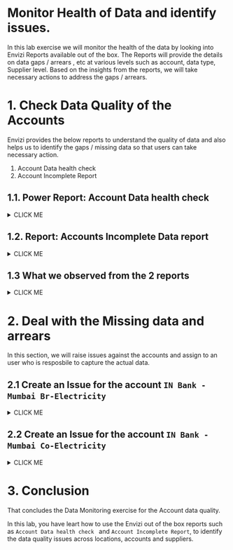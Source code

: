
# Monitor Health of Data and identify issues.

In this lab exercise we will monitor the health of the data by looking into Envizi Reports available out of the box. The Reports will provide the details on data gaps / arrears , etc at various levels such as  account, data type, Supplier level.  Based on the insights from the reports, we will take necessary actions to address the gaps / arrears.


# 1. Check Data Quality of the Accounts

Envizi provides the below reports to understand the quality of data and also helps us to identify the gaps / missing data so that users can take necessary action. 

1. Account Data health check 
2. Account Incomplete Report

## 1.1. Power Report: Account Data health check

<details><summary>CLICK ME</summary>

Account Data health check is a power report which helps us to analyze health of data loaded into the accounts in Envizi. By looking into the report, the data capture team can understand what % of accounts have the data captured in last 4 months and what is the % of accounts for which data need to be catpured. 

In this section we will go through these reports and get the insights on the data which we have so far loaded into accounts for our organization. 

### 1.1.1 Report Home

#### Open Account Data health Check report

1. In the Global Search ->  Choose `Reports` from the drop-down and enter `health` in the text box to search for the report. 

<img src="images/Account-Data-health-check-report-search.png">


2. Click on the `Account Data health Check` PowerReport from the results.

<img src="images/Account-Data-health-check-report-reports.png">


3. View the  report opened in new browser tab, which provides Account health details across overall organization

<img src="images/Account-Data-health-check-home.png">   


#### Apply Filter for Group Level 1

4. Click `Group Filter` on right-hand corner and select your group in `Group Level 1` ( Ex: `IN Bank`) and close

Now, the page shows `Data Activity` and `Data Gaps` related to the group which you have selected. 

As per the screenshot , 87% of the accounts have the data captured in last 4 months. 

<img src="images/Account-Data-health-check-Group.png"> 

### 1.1.2 Data Activity - Current

#### Current Home

5. Click on `View` under `Data Activity - Current` in the above screen to view more details

This page  displays the information by category wise (electricity, fugitive gases, ) and also by Supplier-wise. 

As per the screenshot, there are 27 Accounts for which the data is loaded in last 4 months. 

<img src="images/Account-Data-health-check-Current.png"> 

#### Account Information

6. Click on `Account Information` in the above screen to view those accounts

Notice the `Last Date of Data` column, which indicates when the data is last captured in this account (in last 4 months)

<img src="images/Account-Data-health-check-Current-Account.png"> 


### 1.1.3 Data Activity - Arrears

7. Go back to home page of `Account Data Health Check` report 

8. Click on `View` under `Arrears` to look at the Accounts for which data is `NOT` captured in `last 4 months`.

<img src="images/Account-Data-health-check-Group-arrears.png"> 

#### Arrears Home

9. There are few accounts for which the data is not captured in last 4 months. Click on the `Account Information` to view those accounts

<img src="images/Account-Data-health-check-Arrears.png"> 

#### Account Information

Looking at the `Last Date of Data` column (eg: June 30, 2023) , the data capture team can identify that they need to capture the latest data into these accounts and work on it further.  For example, at the time of this report (refer screenhot - Last updated on 09/12/2023 03:07 AM),  its been more than 4 months  that the data is not captured into these accounts, hence identified as arrears.  

<img src="images/Account-Data-health-check-Arrears-Account.png"> 

### 1.1.4 Data Gaps

10. Lets go back to `Home` page and look at the `Data Gaps`. The bar graphs under `Data Gaps` section shows that from July 2023 there is lot of accured data, which  means the 
system has estimate the data based on previously available data because the accounts are not loaded. 


<img src="images/Account-Data-health-check-home-gaps-view.png"> 

#### Data Gaps Home

11. Click on `View` in the above screen to see more details


By default, the page opens with `last 12 months` data based on the `consumption` for `all the categories` by `Supplier`.

12. Unselect `Select All` and select only `Electricity` , 

<img src="images/Account-Data-health-check-DataGaps-1.png"> 

This gives you more details insights on how much data is loaded, how much is estimate and accrued for this data type. 

From the screenshot you can observe the following
- more than `25%` of electricity data is missed to capture
- however `5 to 6%` of data is estimated data

You can also see the `Date Gaps by Supplier` chart, where you can see that from `which suppliers` the data is missing regularly.  

<img src="images/Account-Data-health-check-DataGaps-ele.png"> 


#### Data Gaps by Supplier

13. Click on `BEST` from  `Data Gaps By Supplier` in the above screen to Drill-down on Supplier to get more insights. 

Observe the following.
- Only `55% of data captured is actual data` from Supplier `BEST` and the rest is `MISSING`. 
- Around `38% of data is accrued` 
- Around `6% of data is estimated`

So this is not good sign for data accuracy and quality. Hence there is a need to check with supplier why this data is missing to submit. 

<img src="images/Account-Data-health-check-DataGaps-ele-best.png"> 


#### Data Gaps by Supplier in detail

14. Click on `Drill through to BEST details` in the above screen to see the more detailed view

This screen shows location wise data capture from the Supplier. You can see the below 2 locations.
- IN Bank - Mumbai Br
- IN Bank - Mumbai Co


<img src="images/Account-Data-health-check-DataGaps-ele-best-locs.png"> 

#### Data Gaps by Supplier in detail - Mumbai Br

15. Select `IN Bank - Mumbai Br` in the above screen.

- As you see in screenshot, `40% of data is missing` for this location. 
- Look at `Month by Month` chart, there is `NO` data supplied for this location from `July 2023` by this Supplier. 
- This is important insight which `needs attention` and required to be notified to concern location / business unit teams to address the issue. 

<img src="images/Account-Data-health-check-DataGaps-ele-best-locs-Br.png">

#### Data Gaps by Supplier in detail - Mumbai Co

17. Similarly, Click on   `IN Bank - Mumbai Co` in the above screen and get insights for this location. 

<img src="images/Account-Data-health-check-DataGaps-ele-best-locs-Co.png"> 

#### Data Gaps by Supplier in detail - View Accounts

18. Click on `View Accounts` on the above screen to view account-wise details. 

From screenshot , we can see that account `IN Bank - Mumbai Co-Electricity` has lot of  `Estimated` . For data accurancy, it is important to ingest the actual data, hence we will need to address this issue to load data into the system. 

19. Take a note of this account  `IN Bank - Mumbai Co-Electricity` as we will learn how to address this using issue management by raising an issue against the same.

In the next section we will also look at `Accounts Incomplete Data report` and how it helps to get more insights at account level. 

<img src="images/Account-Data-health-check-DataGaps-ele-best-locs-accts.png">

</details>

## 1.2. Report: Accounts Incomplete Data report

<details><summary>CLICK ME</summary>

The Accounts Incomplete Data report provides details of accounts that contain `missing or overlapping data` across the reporting period selected. The report also provides information on what data has been entered in the account if missing or overlapping data is reported in order for you to have some context to the data that has been captured in other months for that account.

Lets look at what this report provides you in details.

### 1.2.1 Open the report and Download as CSV

1. In the Global Search ->  Choose `Reports` from the drop-down and enter `incomplete` in the text box to search for the report. 

2. Click on the `Accounts Incomplete Data` from Reports page. In `Accounts Incomplete Data` window, 
-  Select `Group` for which you want to check the Accounts data status, 
-  leave deafult to Select `Location` to `All locations` and Submit

<img src="images/Account-Incomplete-Run-Report.png">

3. Click on the `Download As CSV` and save it to your local machine.

### 1.2.2 Observe the report content

#### View missing data records
4. Open the file as csv or using Microsoft xls   

Look at the below columns 
- Days_In_Month
- Expected_Days_In_Month
- Days_Mismatch

<img src="images/Account-incomplete-file-open.png">   

5. Filter the rows where `Days_Mismatch` is > 0, which gives all the accounts which has missing data for 1 or more days in a given month

#### Filter by Location `IN Bank - Mumbai Br`

From the report `Account Data Health check` above, we have observed that `40% of data is missing`  from location `IN Bank - Mumbai Br` of  `electricity` accounts.

Let's dig into details of this  location `IN Bank - Mumbai Br` and corresponding accounts.

6. Apply Filter on `Location` column for `IN Bank - Mumbai Br`

7. Observe the following
- data is missing for all the days starting from the month of July 2023 till Oct 2023 (at the time of report) for this account
- the account is `IN Bank - Mumbai Br-Electricity`

<img src="images/Envizi-Report-Account-incomplete-filter.png">   

We will learn how to address this using issue management by raising an issue against the same

</details>

## 1.3 What we observed from the 2 reports

<details><summary>CLICK ME</summary>

What we observed from the reports `Account Data health check` & `Accounts Incomplete Data` reports?

#### Account Data health check report

From the `Account Data health check` report, we have identified 
-  % of accounts which are missing data from last 4 months
-  type of data which is missing mostly
-  which locations are missing data, and what %
-  what is % of estimated data and which accounts / locations has estimate data
-  Suppliers who is not providing data from last few months

#### Accounts Incomplete Data report

From the `Accounts Incomplete Data report` report, we have identified 
- identitfied missing data across all locations 
- identified how many days of data is missig for each account 

#### Identified Accounts 

In the above exercise, we have encountered couple of accounts which having data quality issues like - missing data  or having esitmated data instead of actual data. 

- Account:  `IN Bank - Mumbai Br-Electricity` - address Missing data 
- Account:  `IN Bank - Mumbai Co-Electricity` - address Estimate data, capture actual data. 

In the next section, we will learn how to use the issue management to raise and track the issue against these data gaps and address them.

</details>

# 2. Deal with the Missing data and arrears 

In this section, we will raise issues against the accounts and assign to an user who is resposbile to capture the actual data.  

## 2.1 Create an Issue for the account `IN Bank - Mumbai Br-Electricity`

<details><summary>CLICK ME</summary>

### 2.1.1 Open the Account Summary Page

1. In Global Search, search for the Account `IN Bank - Mumbai Br-Electricity` and Open the Account Summary page.

2. On Account Summary page, right-hand corner, click on `Show / hide Preview Panel`

3. Click on Scroll down button in `Issues` section.

<img src="images/Envizi-Account-Issue-2.png">

### 2.1.2 Create an Issue

4. Click on `ADD` button

5. Provide below deatails on the new window and Save.
- Type: `Data Capture`
- Summary: Provide brief description about the issue
- Description: Provide more details related to the issue to understand the issue better and acted upon
- Source: Leave defaults `Accounts`
- Related to: Leave deafault, shows account name for which the issue is being raised for
- Priority: Select as per issue's context
- Assignee: Select the email address of the user whom this issue has to be assigned to and worked upon. It good practise to select a user who would be responsible for capturing the data from the location.  If not, assign it to self.
- Reporter: Leave defaults
- Category: Leave defaults to `Data Capture` 
- Sub Category: Select `Account in Arrears` or `Missing Records`
- Capture Data From: Select the data from which the data has to be captured
- Capture Data To: Select the data till when the data has to be captured
- Due Date: Select by when the issue has to be acted upon

1. Click on `Save` button

<img src="images/Envizi-Account-Issue-3.png"> 

### 2.1.3 View Issue

6. View the issue created under `Issues`

<img src="images/Envizi-Account-Issue-raised-1.png">

7. Click on the issue ID and view the details

<img src="images/Envizi-Account-Issue-raised-2.png">

#### Email notification

8. You can also check your email for the email notification received.  Both sender and receiver should be notified of the issue. You might have recevied a similar email as shown below. 

You can click on `View` button in the email which takes you to Envizi's Issue page directly

<img src="images/Envizi-issue-raise-email-notify.png">

Please ignore the status change update on the email 

</details>

## 2.2 Create an Issue for the account `IN Bank - Mumbai Co-Electricity`

<details><summary>CLICK ME</summary>

### 2.2.1 Open the Account Summary Page

1. In Global Search, search for the Account `IN Bank - Mumbai Co-Electricity` and Open the Account Summary page.

<img src="images/Envizi-Account-mumabai-co-elec-missing_estimated.png">

### 2.2.2 Create an Issue

2. Create an issue as mentioned in section 2.1.2

<img src="images/Envizi-Account-Issue-raised-MumbaiCo-ele.png">


Please note that we will address this issue in the upcoming labs. 

In this exercise continue to resolve the issue raised for account `IN Bank - Mumbai Br-Electricity`

</details>


# 3. Conclusion
That concludes the Data Monitoring exercise for the Account data quality.

In this lab, you have leart how to use the Envizi out of the box reports such as `Account Data health check ` and `Account Incomplete Report`,  to identify the data quality issues across locations, accounts and suppliers. 
